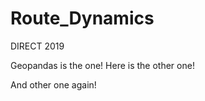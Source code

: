 # Route_Dynamics
DIRECT 2019 

Geopandas is the one! 
Here is the other one! 


And other one again!
